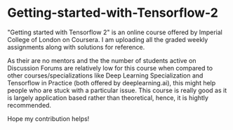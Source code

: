 # Getting-started-with-Tensorflow-2
"Getting started with Tensorflow 2" is an online course offered by Imperial College of London on Coursera. I am uploading all the graded weekly assignments along with solutions for reference. 

As their are no mentors and the the number of students active on Discussion Forums are relatively low for this course when compared to other courses/specializations like Deep Learning Specialization and Tensorflow in Practice (both offered by deeplearning.ai), this might help people who are stuck with a particular issue. This course is really good as it is largely application based rather than theoretical, hence, it is hightly recommended. 

Hope my contribution helps! 

